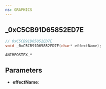 ```yaml
---
ns: GRAPHICS
---
```

## _0xC5CB91D65852ED7E

```c
// 0xC5CB91D65852ED7E
void _0xC5CB91D65852ED7E(char* effectName);
```

```
ANIMPOSTFX_*
```

## Parameters
* **effectName**:
